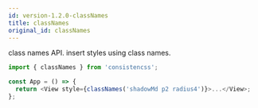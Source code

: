 ```yaml
---
id: version-1.2.0-classNames
title: classNames
original_id: classNames
---
```


class names API. insert styles using class names.

```js
import { classNames } from 'consistencss';

const App = () => {
  return <View style={classNames('shadowMd p2 radius4')}>...</View>;
};
```
